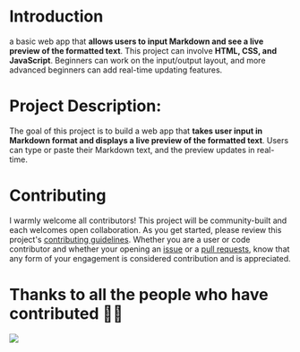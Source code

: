 # Introduction 
a basic web app that **allows users to input Markdown and see a live preview of the formatted text**. This project can involve **HTML, CSS, and JavaScript**. Beginners can work on the input/output layout, and more advanced beginners can add real-time updating features.

# Project Description:
The goal of this project is to build a web app that **takes user input in Markdown format and displays a live preview of the formatted text**. Users can type or paste their Markdown text, and the preview updates in real-time.

# Contributing
I warmly welcome all contributors! This project will be community-built and each welcomes open collaboration. As you get started, please review this project's [contributing guidelines](https://github.com/hirentimbadiya/Markdown-Previewer/blob/main/CONTRIBUTING.md). Whether you are a user or code contributor and whether your opening an [issue](https://github.com/hirentimbadiya/Markdown-Previewer/issues) or a [pull requests](https://github.com/hirentimbadiya/Markdown-Previewer/pulls), know that any form of your engagement is considered contribution and is appreciated. 

# Thanks to all the people who have contributed 🚀💚
<a href="https://github.com/hirentimbadiya/Markdown-Previewer/graphs/contributors">
  <img src="https://contrib.rocks/image?repo=hirentimbadiya/Markdown-Previewer" />
</a>
